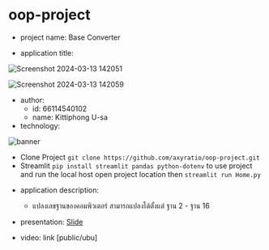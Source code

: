 # oop-project
- project name: Base Converter

- application title:

![Screenshot 2024-03-13 142051](https://github.com/axyratio/oop-project/assets/159877997/84f07431-3f91-46b5-a151-df0b9ad56bb3)

![Screenshot 2024-03-13 142059](https://github.com/axyratio/oop-project/assets/159877997/09f24ecd-09a6-4543-a213-a4b13c92b28a)

- author: 
  * id: 66114540102
  * name: Kittiphong U-sa
- technology:

 ![banner](https://d33wubrfki0l68.cloudfront.net/dd2a2b03ccc054ff15ef9dc1ca050c7e0b7e19be/4131e/images/logo.png)

  * Clone Project ```git clone https://github.com/axyratio/oop-project.git```
  * Streamlit ```pip install streamlit pandas python-dotenv``` to use project and run the local host open project location then ```streamlit run Home.py```

- application description:
  * แปลงเลขฐานของคอมพิวเตอร์ สามารถแปลงได้ตั้งแต่ ฐาน 2 - ฐาน 16

- presentation: [Slide](https://www.canva.com/design/DAF-iiYWMmo/wTkrQWWHxRVffLjFs-j4Fw/edit?utm_content=DAF-iiYWMmo&utm_campaign=designshare&utm_medium=link2&utm_source=sharebutton)
- video: link [public/ubu]

